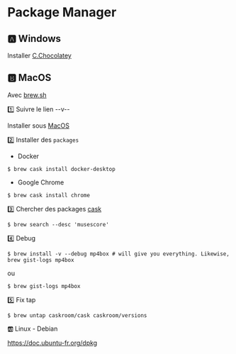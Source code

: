 # Package Manager


## :a: Windows

Installer [C.Chocolatey]()

## :b: MacOS

Avec [brew.sh](http://brew.sh/)

:one: Suivre le lien --v--

  Installer sous [MacOS](MacOS.md)

:two: Installer des `packages`

* Docker

```
$ brew cask install docker-desktop
```

* Google Chrome

```
$ brew cask install chrome
```

:three: Chercher des packages [cask](https://formulae.brew.sh/cask/)

```
$ brew search --desc 'musescore' 
```

:four: Debug
 
```
$ brew install -v --debug mp4box # will give you everything. Likewise, brew gist-logs mp4box
```

ou

```
$ brew gist-logs mp4box
```

:five: Fix tap

```
$ brew untap caskroom/cask caskroom/versions
```


:ab: Linux - Debian

https://doc.ubuntu-fr.org/dpkg
